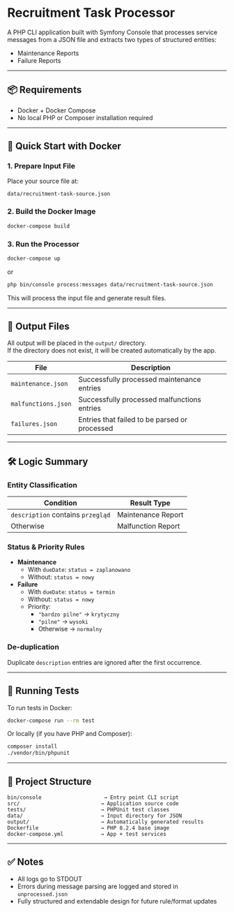 # Recruitment Task Processor

A PHP CLI application built with Symfony Console that processes service messages from a JSON file and extracts two types of structured entities:
- Maintenance Reports
- Failure Reports

---

## 📦 Requirements

- Docker + Docker Compose
- No local PHP or Composer installation required

---

## 🚀 Quick Start with Docker

### 1. Prepare Input File

Place your source file at:

```
data/recruitment-task-source.json
```

### 2. Build the Docker Image

```bash
docker-compose build
```

### 3. Run the Processor

```bash
docker-compose up
```


or 
```bash 
php bin/console process:messages data/recruitment-task-source.json

```
This will process the input file and generate result files.

---

## 📂 Output Files

All output will be placed in the `output/` directory.  
If the directory does not exist, it will be created automatically by the app.

| File                | Description                                   |
|---------------------|-----------------------------------------------|
| `maintenance.json`  | Successfully processed maintenance entries    |
| `malfunctions.json` | Successfully processed malfunctions entries   |
| `failures.json`     | Entries that failed to be parsed or processed |

---

## 🛠 Logic Summary

### Entity Classification

| Condition                              | Result Type        |
|----------------------------------------|--------------------|
| `description` contains `przegląd`      | Maintenance Report |
| Otherwise                              | Malfunction Report |

### Status & Priority Rules

- **Maintenance**
  - With `dueDate`: `status = zaplanowano`
  - Without: `status = nowy`
- **Failure**
  - With `dueDate`: `status = termin`
  - Without: `status = nowy`
  - Priority:
    - `"bardzo pilne"` → `krytyczny`
    - `"pilne"` → `wysoki`
    - Otherwise → `normalny`

### De-duplication

Duplicate `description` entries are ignored after the first occurrence.

---

## 🧪 Running Tests

To run tests in Docker:

```bash
docker-compose run --rm test
```

Or locally (if you have PHP and Composer):

```bash
composer install
./vendor/bin/phpunit
```

---

## 📁 Project Structure

```
bin/console                    → Entry point CLI script
src/                          → Application source code
tests/                        → PHPUnit test classes
data/                         → Input directory for JSON
output/                       → Automatically generated results
Dockerfile                    → PHP 8.2.4 base image
docker-compose.yml            → App + test services
```

---

## ✅ Notes

- All logs go to STDOUT
- Errors during message parsing are logged and stored in `unprocessed.json`
- Fully structured and extendable design for future rule/format updates
